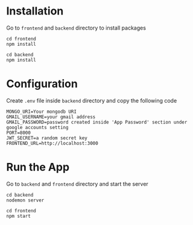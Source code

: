 # Installation

Go to `frontend` and `backend` directory to install packages

```
cd frontend
npm install
```

```
cd backend
npm install
```

# Configuration

Create `.env` file inside `backend` directory and copy the following code

```
MONGO_URI=Your mongodb URI
GMAIL_USERNAME=your gmail address
GMAIL_PASSWORD=password created inside 'App Password' section under google accounts setting
PORT=8000
JWT_SECRET=a random secret key
FRONTEND_URL=http://localhost:3000
```

# Run the App

Go to `backend` and `frontend` directory and start the server

```
cd backend
nodemon server
```

```
cd frontend
npm start
```

